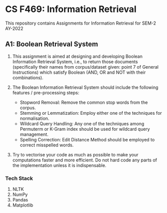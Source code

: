 # CS F469: Information Retrieval

This repository contains Assignments for Information Retrieval for SEM-2 AY-2022

## A1: Boolean Retrieval System
1. This assignment is aimed at designing and developing Boolean Information Retrieval System,
i.e., to return those documents (specifically their names from corpus/dataset given: point 7 of
General Instructions) which satisfy Boolean (AND, OR and NOT with their combinations).

2. The Boolean Information Retrieval System should include the following features / pre-processing
steps:
    - Stopword Removal: Remove the common stop words from the corpus.
    - Stemming or Lemmatization: Employ either one of the techniques for normalisation.
    - Wildcard Query Handling: Any one of the techniques among Permuterm or K-Gram
index should be used for wildcard query management.
    - Spelling Correction: Edit Distance Method should be employed to correct misspelled
words.

3. Try to vectorise your code as much as possible to make your computations faster and more
efficient. Do not hard code any parts of the implementation unless it is indispensable. 

### Tech Stack 
1. NLTK
2. NumPy
3. Pandas
4. Matplotlib